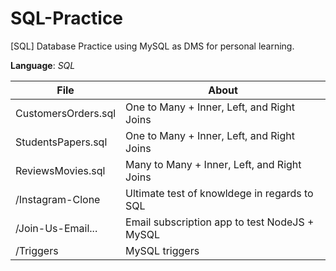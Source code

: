 # SQL-Practice
[SQL] Database Practice using MySQL as DMS for personal learning.

__Language__: _SQL_

File                 | About
---------------------| ------------------------------------------
CustomersOrders.sql  | One to Many + Inner, Left, and Right Joins
StudentsPapers.sql   | One to Many + Inner, Left, and Right Joins
ReviewsMovies.sql    | Many to Many + Inner, Left, and Right Joins
/Instagram-Clone	 | Ultimate test of knowldege in regards to SQL
/Join-Us-Email...    | Email subscription app to test NodeJS + MySQL
/Triggers			 | MySQL triggers
